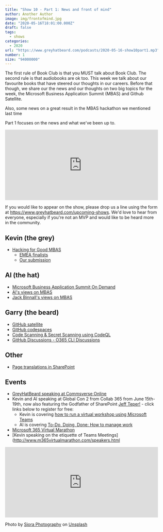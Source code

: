 ```yaml
---
title: "Show 10 - Part 1: News and front of mind"
author: Another Author
image: img/frontofmind.jpg
date: "2020-05-16T18:01:00.000Z"
draft: false
tags: 
  - shows
categories:
  - 2020
url: "https://www.greyhatbeard.com/podcasts/2020-05-16-show10part1.mp3"
number: 1
size: "94000000"
---
```


The first rule of Book Club is that you MUST talk about Book Club. The second rule is that audiobooks are ok too. This week we talk about our favourite books that have steered our thoughts in our careers. Before that though, we share our the news and our thoughts on two big topics for the week, the Microsoft Business Application Summit (MBAS) and Github Satellite.

Also, some news on a great result in the MBAS hackathon we mentioned last time

Part 1 focuses on the news and what we've been up to. 

<iframe src="https://open.spotify.com/embed-podcast/episode/56QH7GJaez6jT8xAYBttpp" width="100%" height="232" frameborder="0" allowtransparency="true" allow="encrypted-media"></iframe>

If you would like to appear on the show, please drop us a line using the form at https://www.greyhatbeard.com/upcoming-shows. We'd love to hear from everyone, especially if you're not an MVP and would like to be heard more in the community.

## Kevin (the grey)
- [Hacking for Good MBAS](http://AKA.MS/Hack4GoodMBAS)
  - [EMEA finalists](https://t.co/pTdFmtYY1B?amp=1)
  - [Our submission](https://www.youtube.com/watch?v=8jY3RQYH9Tc)

## Al (the hat)
- [Microsoft Business Application Summit On Demand](https://cloudblogs.microsoft.com/dynamics365/bdm/2020/05/11/watch-on-demand-sessions-from-microsoft-business-applications-summit-2020/)
- [Al's views on MBAS](https://blog.eardley.org.uk/2020/05/thoughts-on-mbas-2020/)
- [Jack Binnall's views on MBAS](https://jackbinnall.com/2020/05/07/microsoft-business-applications-summit-2020-my-highlights/)

## Garry (the beard)
- [GitHub satellite](https://githubsatellite.com/)
- [GitHub codespaces](https://github.com/features/codespaces/)
- [Code Scanning & Secret Scanning using CodeQL](https://github.com/features/#code-review)
- [GitHub Discussions - O365 CLI Discussions](https://github.com/pnp/office365-cli/discussions)

## Other
- [Page translations in SharePoint](https://digitalworkplace365.wordpress.com/2020/05/05/creating-a-sharepoint-page-translation-extension-using-azure-cognitive-services/)

## Events
- [GreyHatBeard speaking at Commsverse Online](https://online.commsverse.com/presentations/the-etiquette-of-teams-panel-session/)
- Kevin and Al speaking at Global Con 2 from Collab 365 from June 15th-19th, now also featuring the Godfather of SharePoint [Jeff Teper!](https://twitter.com/jeffteper) - click links below to register for free:
  - Kevin is covering [how to run a virtual workshop using Microsoft Teams](https://partners.collab365.community/16428/41362)
  - Al is covering [To-Do, Doing, Done: How to manage work](https://partners.collab365.community/16428/41362)
- [Microsoft 365 Virtual Marathon](https://www.eventbrite.com/e/microsoft-365-virtual-marathon-brought-to-you-by-spc-and-the-community-tickets-102220839282)
 - [Kevin speaking on the etiquette of Teams Meetings](http://www.m365virtualmarathon.com/speakers.html

<iframe src="https://open.spotify.com/embed-podcast/episode/56QH7GJaez6jT8xAYBttpp" width="100%" height="232" frameborder="0" allowtransparency="true" allow="encrypted-media"></iframe>

Photo by [Siora Photography](https://unsplash.com/@siora18?utm_source=unsplash&utm_medium=referral&utm_content=creditCopyText) on [Unsplash](https://unsplash.com/@siora18)
